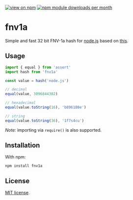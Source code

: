 [![view on npm](http://img.shields.io/npm/v/fnv1a.svg?style=flat-square)](https://www.npmjs.com/package/fnv1a)
[![npm module downloads per month](http://img.shields.io/npm/dm/fnv1a.svg?style=flat-square)](https://www.npmjs.com/package/fnv1a)

# fnv1a

Simple and fast 32 bit FNV-1a hash for [node.js](http://nodejs.org) based on [this](http://isthe.com/chongo/tech/comp/fnv/).

## Usage

```js
import { equal } from 'assert'
import hash from 'fnv1a'

const value = hash('node.js')

// decimal
equal(value, 3096844302)

// hexadecimal
equal(value.toString(16), 'b896180e')

// string
equal(value.toString(36), '1f7s4cu')
```

_Note:_ importing via `require()` is also supported.

## Installation

With npm:

    npm install fnv1a

## License

[MIT license](https://github.com/schwarzkopfb/fnv1a/blob/master/LICENSE).

